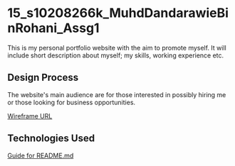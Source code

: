 # 15_s10208266k_MuhdDandarawieBinRohani_Assg1

This is my personal portfolio website with the aim to promote myself. It will include short description about myself; my skills, working experience etc. 

## Design Process
The website's main audience are for those interested in possibly hiring me or those looking for business opportunities.

[Wireframe URL](https://drive.google.com/file/d/1YynGZQjJUozLNcu-fbPPk8wTRc7AN9LN/view?usp=sharing)

## Technologies Used

[Guide for README.md](https://raw.githubusercontent.com/immalcolm/interactivedev-readme-template/main/README.md)

